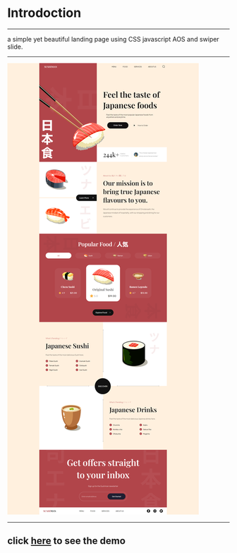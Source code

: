# Introdoction

---

a simple yet beautiful landing page using CSS javascript AOS and swiper slide.

---

![landing img](./assets/screencapture-127-0-0-1-5500-Sushi-man-deploy-public-html-public-html-index-html-2024-03-31-20_58_45.png)

---

## click [**here**](https://itssinaa.github.io/Sushi_man) to see the demo